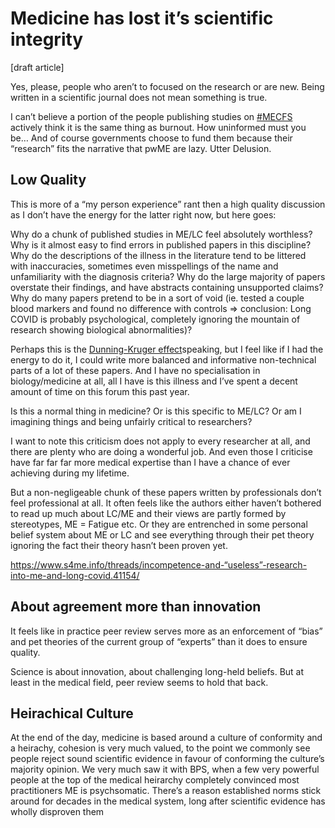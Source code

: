 # Medicine has lost it’s scientific integrity
[draft article]

Yes, please, people who aren’t to focused on the research or are new. Being written in a scientific journal does not mean something is true.

I can’t believe a portion of the people publishing studies on [#MECFS](https://x.com/hashtag/MECFS?src=hashtag_click) actively think it is the same thing as burnout. How uninformed must you be… And of course governments choose to fund them because their “research” fits the narrative that pwME are lazy. Utter Delusion.

## Low Quality
This is more of a “my person experience” rant then a high quality discussion as I don’t have the energy for the latter right now, but here goes:  
  
Why do a chunk of published studies in ME/LC feel absolutely worthless? Why is it almost easy to find errors in published papers in this discipline? Why do the descriptions of the illness in the literature tend to be littered with inaccuracies, sometimes even misspellings of the name and unfamiliarity with the diagnosis criteria? Why do the large majority of papers overstate their findings, and have abstracts containing unsupported claims? Why do many papers pretend to be in a sort of void (ie. tested a couple blood markers and found no difference with controls => conclusion: Long COVID is probably psychological, completely ignoring the mountain of research showing biological abnormalities)?  
  
Perhaps this is the [Dunning-Kruger effect](https://en.m.wikipedia.org/wiki/Dunning%E2%80%93Kruger_effect)speaking, but I feel like if I had the energy to do it, I could write more balanced and informative non-technical parts of a lot of these papers. And I have no specialisation in biology/medicine at all, all I have is this illness and I’ve spent a decent amount of time on this forum this past year.  
  
Is this a normal thing in medicine? Or is this specific to ME/LC? Or am I imagining things and being unfairly critical to researchers?  
  
I want to note this criticism does not apply to every researcher at all, and there are plenty who are doing a wonderful job. And even those I criticise have far far far more medical expertise than I have a chance of ever achieving during my lifetime.  
  
But a non-negligeable chunk of these papers written by professionals don’t feel professional at all. It often feels like the authors either haven’t bothered to read up much about LC/ME and their views are partly formed by stereotypes, ME = Fatigue etc. Or they are entrenched in some personal belief system about ME or LC and see everything through their pet theory ignoring the fact their theory hasn’t been proven yet.

https://www.s4me.info/threads/incompetence-and-“useless”-research-into-me-and-long-covid.41154/

## About agreement more than innovation
It feels like in practice peer review serves more as an enforcement of “bias” and pet theories of the current group of “experts” than it does to ensure quality.

Science is about innovation, about challenging long-held beliefs. But at least in the medical field, peer review seems to hold that back.

## Heirachical Culture
At the end of the day, medicine is based around a culture of conformity and a heirachy, cohesion is very much valued, to the point we commonly see people reject sound scientific evidence in favour of conforming the culture’s majority opinion. We very much saw it with BPS, when a few very powerful people at the top of the medical heirarchy completely convinced most practitioners ME is psychsomatic. There’s a reason established norms stick around for decades in the medical system, long after scientific evidence has wholly disproven them
